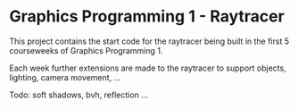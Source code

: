 # Graphics Programming 1 - Raytracer

This project contains the start code for the raytracer being built in the first 5 courseweeks of Graphics Programming 1. 

Each week further extensions are made to the raytracer to support objects, lighting, camera movement, ...

Todo: soft shadows, bvh, reflection ...

